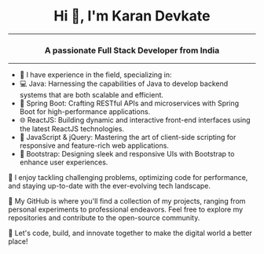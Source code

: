 <h1 align="center">Hi 👋, I'm Karan Devkate</h1>
<hr>
<h3 align="center">A passionate Full Stack Developer from India</h3>
<hr>
<ul>
  <li>💼 I have experience in the field, specializing in:</li>
 <li>💻 Java: Harnessing the capabilities of Java to develop backend systems that are both scalable and efficient.</li>
 <li> 🚀 Spring Boot: Crafting RESTful APIs and microservices with Spring Boot for high-performance applications.</li>
 <li> 🌐 ReactJS: Building dynamic and interactive front-end interfaces using the latest ReactJS technologies.</li>
 <li>📜 JavaScript & jQuery: Mastering the art of client-side scripting for responsive and feature-rich web applications.</li>
 <li>🎨 Bootstrap: Designing sleek and responsive UIs with Bootstrap to enhance user experiences.</li>
</ul>


🔨 I enjoy tackling challenging problems, optimizing code for performance, and staying up-to-date with the ever-evolving tech landscape.

🌟 My GitHub is where you'll find a collection of my projects, ranging from personal experiments to professional endeavors. Feel free to explore my repositories and contribute to the open-source community.


🚀 Let's code, build, and innovate together to make the digital world a better place!
